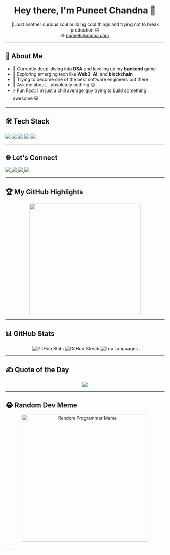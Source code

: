 <h1 align="center">Hey there, I'm Puneet Chandna 👋</h1>
<p align="center">
  🚀 Just another curious soul building cool things and trying not to break production 🙃  
  <br/>
  🌐 <a href="https://puneetchandna.com" target="_blank">puneetchandna.com</a>
</p>

---

## 💫 About Me

- 🔭 Currently deep-diving into **DSA** and leveling up my **backend** game  
- 🧠 Exploring emerging tech like **Web3**, **AI**, and **blockchain**  
- 🎯 Trying to become one of the best software engineers out there  
- 💬 Ask me about... absolutely nothing 😄  
- ⚡ Fun Fact: I'm just a chill average guy trying to build something awesome 💻

---

## 🛠 Tech Stack

<p align="left">
  <img src="https://img.shields.io/badge/C++-00599C?style=for-the-badge&logo=c%2B%2B&logoColor=white" />
  <img src="https://img.shields.io/badge/JavaScript-F7DF1E?style=for-the-badge&logo=javascript&logoColor=black" />
  <img src="https://img.shields.io/badge/TypeScript-007ACC?style=for-the-badge&logo=typescript&logoColor=white" />
  <img src="https://img.shields.io/badge/React-20232a?style=for-the-badge&logo=react&logoColor=61DAFB" />
  <img src="https://img.shields.io/badge/Node.js-6DA55F?style=for-the-badge&logo=node.js&logoColor=white" />
</p>

---

## 🌐 Let's Connect

<p align="left">
  <a href="https://puneetchandna.com" target="_blank">
    <img src="https://img.shields.io/badge/Website-000?style=for-the-badge&logo=About.me&logoColor=white" />
  </a>
  <a href="https://linkedin.com/in/puneet-chandna2004" target="_blank">
    <img src="https://img.shields.io/badge/LinkedIn-%230077B5.svg?style=for-the-badge&logo=linkedin&logoColor=white" />
  </a>
  <a href="https://x.com/puneet_chandna_" target="_blank">
    <img src="https://img.shields.io/badge/X-black.svg?style=for-the-badge&logo=X&logoColor=white" />
  </a>
  <a href="https://instagram.com/puneet_chandna_" target="_blank">
    <img src="https://img.shields.io/badge/Instagram-%23E4405F.svg?style=for-the-badge&logo=Instagram&logoColor=white" />
  </a>
</p>

---

## 🏆 My GitHub Highlights

<p align="center">
  <img src="https://api.vaunt.dev/v1/github/entities/puneet-chandna/achievements?format=svg&limit=3" width="350" />
</p>

---

## 📊 GitHub Stats

<p align="center">
  <img src="https://github-readme-stats.vercel.app/api?username=puneet-chandna&theme=merko&hide_border=false&include_all_commits=true&count_private=true" alt="GitHub Stats" />
  <img src="https://github-readme-streak-stats.herokuapp.com?user=puneet-chandna&theme=merko&hide_border=false&include_all_commits=true&count_private=true" alt="GitHub Streak" />
  <img src="https://github-readme-stats.vercel.app/api/top-langs/?username=puneet-chandna&theme=merko&hide_border=false&layout=compact" alt="Top Languages" />
</p>

---

## ✍️ Quote of the Day

<p align="center">
  <img src="https://quotes-github-readme.vercel.app/api?type=horizontal&theme=radical" />
</p>

---

## 😂 Random Dev Meme
<p align="center">
  <img src="https://meme-api.com/gimme/ProgrammerHumor" alt="Random Programmer Meme" height="400" />
</p>
---



